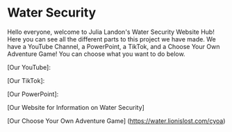 # Water Security
Hello everyone, welcome to Julia Landon's Water Security Website Hub! Here you can see all the different parts to this project we have made. We have a YouTube Channel, a PowerPoint, a TikTok, and a Choose Your Own Adventure Game! You can choose what you want to do below.

[Our YouTube]:

[Our TikTok]:

[Our PowerPoint]:

[Our Website for Information on Water Security]

[Our Choose Your Own Adventure Game]
(https://water.lionislost.com/cyoa)
